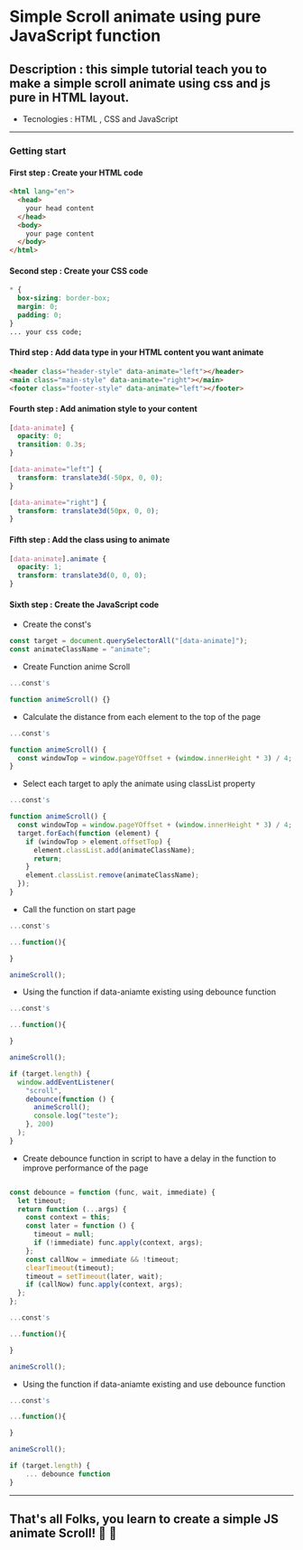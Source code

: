 # Simple Scroll animate using pure JavaScript function

## Description : this simple tutorial teach you to make a simple scroll animate using css and js pure in HTML layout.

- Tecnologies : HTML , CSS and JavaScript

---

### Getting start

#### First step : Create your HTML code

```html
<html lang="en">
  <head>
    your head content
  </head>
  <body>
    your page content
  </body>
</html>
```

#### Second step : Create your CSS code

```css
* {
  box-sizing: border-box;
  margin: 0;
  padding: 0;
}
... your css code;
```

#### Third step : Add data type in your HTML content you want animate

```html
<header class="header-style" data-animate="left"></header>
<main class="main-style" data-animate="right"></main>
<footer class="footer-style" data-animate="left"></footer>
```

#### Fourth step : Add animation style to your content

```css
[data-animate] {
  opacity: 0;
  transition: 0.3s;
}

[data-animate="left"] {
  transform: translate3d(-50px, 0, 0);
}

[data-animate="right"] {
  transform: translate3d(50px, 0, 0);
}
```

#### Fifth step : Add the class using to animate

```css
[data-animate].animate {
  opacity: 1;
  transform: translate3d(0, 0, 0);
}
```

#### Sixth step : Create the JavaScript code

- Create the const's

```javascript
const target = document.querySelectorAll("[data-animate]");
const animateClassName = "animate";
```

- Create Function anime Scroll

```javascript
...const's

function animeScroll() {}
```

- Calculate the distance from each element to the top of the page

```javascript
...const's

function animeScroll() {
  const windowTop = window.pageYOffset + (window.innerHeight * 3) / 4;
}
```

- Select each target to aply the animate using classList property

```javascript
...const's

function animeScroll() {
  const windowTop = window.pageYOffset + (window.innerHeight * 3) / 4;
  target.forEach(function (element) {
    if (windowTop > element.offsetTop) {
      element.classList.add(animateClassName);
      return;
    }
    element.classList.remove(animateClassName);
  });
}
```

- Call the function on start page

```javascript
...const's

...function(){

}

animeScroll();

```

- Using the function if data-aniamte existing using debounce function

```javascript
...const's

...function(){

}

animeScroll();

if (target.length) {
  window.addEventListener(
    "scroll",
    debounce(function () {
      animeScroll();
      console.log("teste");
    }, 200)
  );
}

```

- Create debounce function in script to have a delay in the function to improve performance of the page

```javascript

const debounce = function (func, wait, immediate) {
  let timeout;
  return function (...args) {
    const context = this;
    const later = function () {
      timeout = null;
      if (!immediate) func.apply(context, args);
    };
    const callNow = immediate && !timeout;
    clearTimeout(timeout);
    timeout = setTimeout(later, wait);
    if (callNow) func.apply(context, args);
  };
};

...const's

...function(){

}

animeScroll();

```

- Using the function if data-aniamte existing and use debounce function

```javascript
...const's

...function(){

}

animeScroll();

if (target.length) {
    ... debounce function
}

```

---

## That's all Folks, you learn to create a simple JS animate Scroll! :brain: :call_me_hand:
